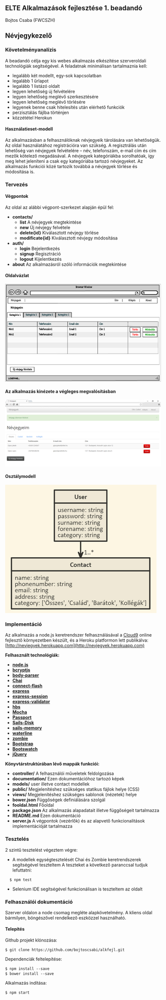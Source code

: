 ## ELTE Alkalmazások fejlesztése 1. beadandó
Bojtos Csaba (FWCSZH)

## Névjegykezelő

### Követelményanalízis
A beadandó célja egy kis webes alkalmazás elkészítése szerveroldali technológiák segítségével. 
A feladatnak minimálisan tartalmaznia kell:

* legalább két modellt, egy-sok kapcsolatban
* legalább 1 űrlapot
* legalább 1 listázó oldalt
* legyen lehetőség új felvételére
* legyen lehetőség meglévő szerkesztésére
* legyen lehetőség meglévő törlésére
* legyenek benne csak hitelesítés után elérhető funkciók
* perzisztálás fájlba történjen
* közzététel Herokun

#### Használatieset-modell

Az alkalmazásban a felhasználóknak névjegyeik tárolására van lehetőségük. Az oldal használatához registrációra van szükség. A regisztrálás után lehetőség van névjegyek felvételére – név, telefonszám, e-mail cím és cím mezők kötelező megadásával. A névjegyek kategóriákba sorolhatóak, így meg lehet jeleníteni a csak egy kategóriába tartozó névjegyeket. Az alkalmazás funkciói közé tartozik továbbá a névjegyek törlése és módosítása is.

### Tervezés
#### Végpontok
Az oldal az alábbi végpont-szerkezet alapján épül fel:

+ **contacts/**  
  + **list** A névjegyek megtekintése
  + **new** Új névjegy felvétele
  + **delete{id}** Kiválasztott névjegy törlése
  + **modificate{id}** Kiválasztott névjegy módosítása
+ **auth/**
  + **login** Bejelentkezés
  + **signup** Regisztráció
  + **logout** Kijelentkezés
+ **about** Az alkalmazásról szóló információk megtekintése

#### Oldalvázlat

![Oldalvázlat](documentation/terv.jpg)

#### Az alkalmazás kinézete a végleges megvalósításban

![Kész weboldal](documentation/weboldal.jpg)

#### Osztálymodell

![Osztálymodell](documentation/uml.jpg)

### Implementáció
Az alkalmazás a node.js keretrendszer felhasználásával a [Cloud9](https://c9.io) online fejlesztő környezetben készült, 
és a Heroku platformon lett publikálva: [http://nevjegyek.herokuapp.com](http://nevjegyek.herokuapp.com)

**Felhasznált technológiák:**
+  **[node.js](https://nodejs.org)**
+  **[bcryptjs](https://www.npmjs.com/package/bcryptjs)**
+  **[body-parser](https://www.npmjs.com/package/body-parser)**
+  **[Chai](http://chaijs.com/)**
+  **[connect-flash](https://github.com/jaredhanson/connect-flash)**
+  **[express](http://expressjs.com)**
+  **[express-session](https://github.com/expressjs/session)**
+  **[express-validator](https://github.com/ctavan/express-validator)**
+  **[hbs](https://github.com/donpark/hbs)**
+  **[Mocha](https://mochajs.org)**
+  **[Passport](http://passportjs.org)**
+  **[Sails-Disk](https://github.com/balderdashy/sails-disk)** 
+  **[sails-memory](https://github.com/balderdashy/sails-memory)**
+  **[waterline](https://github.com/balderdashy/waterline)** 
+  **[zombie](https://github.com/brianmcd/zombie)** 
+  **[Bootstrap](http://getbootstrap.com)**  
+  **[Bootswatch](http://bootswatch.com)**  
+  **[jQuery](https://jquery.com/)**   

**Könyvtárstruktúrában lévő mappák funkciói:**
+ **controller/** A felhasználói műveletek feldolgozása
+ **documentation/** Ezen dokumentációhoz tartozó képek
+ **models/** user illetve contact modellek
+ **public/** Megjelenítéshez szükséges statikus fájlok helye (CSS)
+ **views/** Megjelenítéshez szükséges sablonok (nézetek) helye
+ **bower.json** Függőségek definiálására szolgál
+ **fooldal.html** Főoldal
+ **package.json** Az alkalmazás alapadatait illetve függőségeit tartalmazza
+ **README.md** Ezen dokumentáció
+ **server.js** A végpontok (vezérlők) és az alapvető funkcionalitások implementációját tartalmazza

### Tesztelés
2 szintű tesztelést végeztem végre:
* A modellek egységtesztelését Chai és Zombie keretrendszerek segítségével teszteltem
A teszteket a következő paranccsal tudjuk lefuttatni:
```
  $ npm test
```
* Selenium IDE segítségével funkcionálisan is teszteltem az oldalt

### Felhasználói dokumentáció
Szerver oldalon a node csomag megléte alapkövetelmény. A kliens oldal bármilyen, böngészővel rendelkező eszközzel használható.

#### Telepítés
Github projekt klónozása: 
```
$ git clone https://github.com/bojtoscsabi/alkfejl.git
```
Dependenciák feltelepítése:
```
$ npm install --save
$ bower install --save
```
Alkalmazás indítása:
```
$ npm start
```
